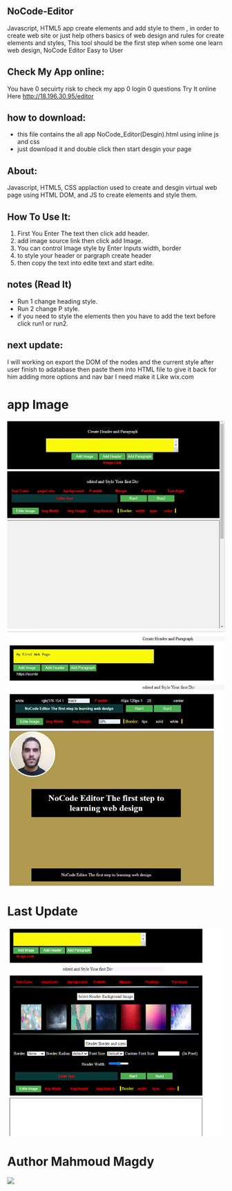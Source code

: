 ## NoCode-Editor

Javascript, HTML5 app create elements and add style to them , in order to create web site or
just help others basics of web design and rules for create elements and styles, 
This tool should be the first step when some one learn web design, NoCode Editor Easy to User 

## Check My App online:
You have 0 secuirty risk to check my app 0 login 0 questions Try It online Here
http://18.196.30.95/editor

## how to download:
* this file contains the all app NoCode_Editor(Desgin).html using inline js and css
* just download it and double click then start desgin your page


## About:
Javascript, HTML5, CSS applaction used to create and desgin virtual web page
using HTML DOM, and JS to create elements and style them.

## How To Use It:
1. First You Enter The text then click add header.
2. add image source link then click add Image.
3. You can control Image style by Enter Inputs width, border
4. to style your header or pargraph create header 
5. then copy the text into edite text and start edite.

## notes (Read It)

* Run 1 change heading style.
* Run 2 change P style.
* if you need to style the elements then you have to add the text before click run1 or run2.

## next update:
I will working on export the DOM of the nodes and the current style after user finish to adatabase 
then paste them into HTML file to give it back for him adding more options and nav bar I need make it Like wix.com

# app Image
<img src="noCode.JPG" alt="noCode Editor">

<img src="photo2.JPG" alt="noCode Editor">

# Last Update
<img src="lastupdate.PNG" alt="noCode Editor">


# Author Mahmoud Magdy
<img src='https://avatars2.githubusercontent.com/u/55125302?s=96&v=4'>
